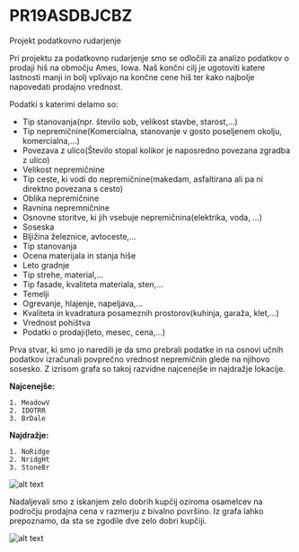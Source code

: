 # PR19ASDBJCBZ
Projekt podatkovno rudarjenje

Pri projektu za podatkovno rudarjenje smo se odločili za analizo podatkov o prodaji hiš na območju Ames, Iowa. Naš končni cilj je ugotoviti katere lastnosti manji in bolj vplivajo na končne cene hiš ter kako najbolje napovedati prodajno vrednost. 

Podatki s katerimi delamo so:
- Tip stanovanja(npr. število sob, velikost stavbe, starost,...)
- Tip nepremičnine(Komercialna, stanovanje v gosto poseljenem okolju, komercialna,...)
- Povezava z ulico(Število stopal kolikor je naposredno povezana zgradba z ulico)
- Velikost nepremičnine
- Tip ceste, ki vodi do nepremičnine(makedam, asfaltirana ali pa ni direktno povezana s cesto)
- Oblika nepremičnine
- Ravnina nepremničnine
- Osnovne storitve, ki jih vsebuje nepremičnina(elektrika, voda, ...)
- Soseska
- Bljižina železnice, avtoceste,...
- Tip stanovanja
- Ocena materijala in stanja hiše
- Leto gradnje
- Tip strehe, material,...
- Tip fasade, kvaliteta materiala, sten,...
- Temelji
- Ogrevanje, hlajenje, napeljava,...
- Kvaliteta in kvadratura posameznih prostorov(kuhinja, garaža, klet,...)
- Vrednost pohištva
- Podatki o prodaji(leto, mesec, cena,...)

Prva stvar, ki smo jo naredili je da smo prebrali podatke in na osnovi učnih podatkov izračunali povprečno vrednost nepremičnin glede na njihovo sosesko. Z izrisom grafa so takoj razvidne najcenejše in najdražje lokacije.

**Najcenejše:**

    1. MeadowV
    2. IDOTRR
    3. BrDale
**Najdražje:**

    1. NoRidge
    2. NridgHt
    3. StoneBr

![alt text](https://github.com/amadej10/PR19ASDBJCBZ/blob/master/grafi/povprecna_prodajna_cena_lokacija_izboljsano.png "Graf 1: Povprečna prodajna cena glede na lokacijo")

Nadaljevali smo z iskanjem zelo dobrih kupčij oziroma osamelcev na področju prodajna cena v razmerju z bivalno površino. Iz grafa lahko prepoznamo, da sta se zgodile dve zelo dobri kupčiji.

![alt text](https://github.com/amadej10/PR19ASDBJCBZ/blob/master/grafi/osamelci.png "Graf 2: Iskanje osamelcev")


    
